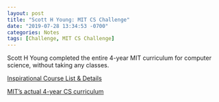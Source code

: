 ```yaml
---
layout: post
title: "Scott H Young: MIT CS Challenge"
date: "2019-07-28 13:34:53 -0700"
categories: Notes
tags: [Challenge, MIT CS Challenge]
---
```


Scott H Young completed the entire 4-year MIT curriculum for computer science, without taking any classes.

[Inspirational Course List & Details](https://www.scotthyoung.com/blog/myprojects/mit-challenge-2/)

[MIT’s actual 4-year CS curriculum](http://catalog.mit.edu/degree-charts/computer-science-engineering-course-6-3/)
